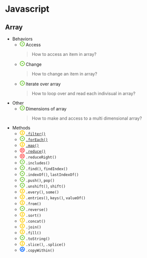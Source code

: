 # Javascript
## Array
- Behaviors
    - ![](../../-/1.png) Access
        > How to access an item in array?
    - ![](../../-/1.png) Change
        > How to change an item in array?
    - ![](../../-/1.png) Iterate over array
        > How to loop over and read each indivisual in array?
- Other
    - ![](../../-/1.png) Dimensions of array
        > How to make and access to a multi dimensional array?
- Methods
    - ![](../../-/2.png) [`.filter()`](js-array-filter-example.html) 
    - ![](../../-/1.png) [`.forEach()`](js-array-foreach-example.html)
    - ![](../../-/2.png) [`.map()`](js-array-map-example.html)
    - ![](../../-/4.png) [`.reduce()`](js-array-reduce-example.html)
    - ![](../../-/4.png) `.reduceRight()`
    - ![](../../-/1.png) `.includes()`
    - ![](../../-/1.png) `.find()`, `findIndex()`
    - ![](../../-/1.png) `.indexOf()`, `lastIndexOf()`
    - ![](../../-/1.png) `.push()`, `pop()`
    - ![](../../-/1.png) `.unshift()`, `shift()`
    - ![](../../-/2.png) `.every()`, `some()`
    - ![](../../-/2.png) `.entries()`, `keys()`, `valueOf()`
    - ![](../../-/2.png) `.from()`
    - ![](../../-/1.png) `.reverse()`
    - ![](../../-/2.png) `.sort()`
    - ![](../../-/2.png) `.concat()`
    - ![](../../-/2.png) `.join()`
    - ![](../../-/2.png) `.fill()`
    - ![](../../-/1.png) `.toString()`
    - ![](../../-/2.png) `.slice()`, `.splice()`
    - ![](../../-/3.png) `.copyWithin()`